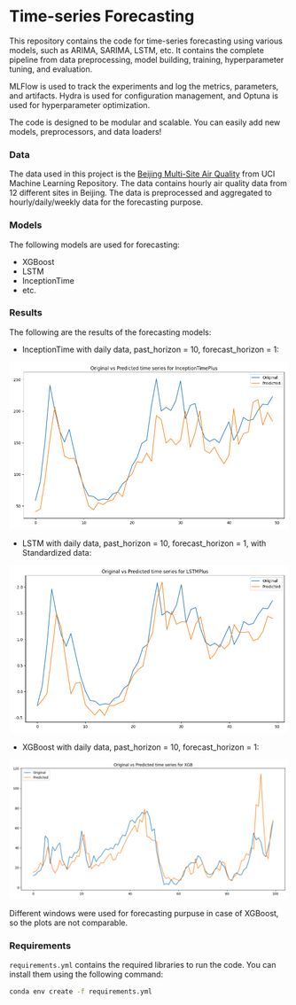 # Time-series Forecasting
This repository contains the code for time-series forecasting using various models, such as ARIMA, SARIMA, LSTM, etc. It contains the complete pipeline from data preprocessing, model building, training, hyperparameter tuning, and evaluation.

MLFlow is used to track the experiments and log the metrics, parameters, and artifacts. Hydra is used for configuration management, and Optuna is used for hyperparameter optimization.

The code is designed to be modular and scalable. You can easily add new models, preprocessors, and data loaders!

### Data
The data used in this project is the [Beijing Multi-Site Air Quality](https://archive.ics.uci.edu/dataset/501/beijing+multi+site+air+quality+data) from UCI Machine Learning Repository. The data contains hourly air quality data from 12 different sites in Beijing. The data is preprocessed and aggregated to hourly/daily/weekly data for the forecasting purpose.

### Models
The following models are used for forecasting:

- XGBoost
- LSTM
- InceptionTime
- etc.


### Results
The following are the results of the forecasting models:

 - InceptionTime with daily data, past_horizon = 10, forecast_horizon = 1:

![Image](mlruns/951558179134731346/7ced2c0056484ee2840a84255cbcbaf2/artifacts/original_vs_predicted.png)

- LSTM with daily data, past_horizon = 10, forecast_horizon = 1, with Standardized data:

![Image](mlruns/393439002756371774/ac975219548c403888db88d86348667d/artifacts/original_vs_predicted.png)

- XGBoost with daily data, past_horizon = 10, forecast_horizon = 1:

![Image](mlruns/381073146271177264/1b8c9c27f2404f089532d3c71724464a/artifacts/original_vs_predicted.png)

Different windows were used for forecasting purpuse in case of XGBoost, so the plots are not comparable.

### Requirements
`requirements.yml` contains the required libraries to run the code. You can install them using the following command:
```bash
conda env create -f requirements.yml
```